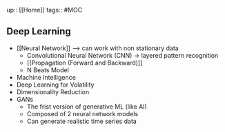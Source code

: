 up:: [[Home]]
tags:: #MOC
## Deep Learning
- [[Neural Network]] --> can work with non stationary data
	- Convolutional Neural Network (CNN) -> layered pattern recognition
	- [[Propagation (Forward and Backward)]]
	- N Beats Model
- Machine Intelligence
- Deep Learning for Volatility
- Dimensionality Reduction
- GANs
	- The frist version of generative ML (like AI)
	- Composed of 2 neural network models
	- Can generate realistic time series data